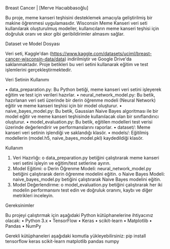 Breast Cancer | [Merve Hacıabbasoğlu]

Bu proje, meme kanseri teşhisini desteklemek amacıyla geliştirilmiş bir makine öğrenmesi uygulamasıdır. Wisconsin Meme Kanseri veri seti kullanılarak oluşturulmuş modeller, kullanıcıların meme kanseri teşhisi için doğruluk oranı ve skor gibi geribildirimler almasını sağlar.

Dataset ve Model Dosyası

Veri seti, Kaggle'dan (https://www.kaggle.com/datasets/uciml/breast-cancer-wisconsin-data/data) indirilmiştir ve Google Drive'da saklanmaktadır. Proje betikleri bu veri setini kullanarak eğitim ve test işlemlerini gerçekleştirmektedir.

Veri Setinin Kullanımı

•	data_preparation.py: Bu Python betiği, meme kanseri veri setini işleyerek eğitim ve test için verileri hazırlar.
•	neural_network_model.py: Bu betik, hazırlanan veri seti üzerinde bir derin öğrenme modeli (Neural Network) eğitir ve meme kanseri teşhisi için bir model oluşturur.
•	naive_bayes_model.py: Bu betik, Gaussian Naive Bayes algoritması ile bir model eğitir ve meme kanseri teşhisinde kullanılacak olan bir sınıflandırıcı oluşturur.
•	model_evaluation.py: Bu betik, eğitilen modelleri test verisi üzerinde değerlendirir ve performanslarını raporlar.
•	dataset/: Meme kanseri veri setinin işlendiği ve saklandığı klasör.
•	models/: Eğitilmiş modellerin (model.h5, naive_bayes_model.pkl) kaydedildiği klasör.

Kullanım

1.	Veri Hazırlığı:
o	data_preparation.py betiğini çalıştırarak meme kanseri veri setini işleyin ve eğitim/test setlerine ayırın.
2.	Model Eğitimi:
o	Derin Öğrenme Modeli: neural_network_model.py betiğini çalıştırarak derin öğrenme modelini eğitin.
o	Naive Bayes Modeli: naive_bayes_model.py betiğini çalıştırarak Naive Bayes modelini eğitin.
3.	Model Değerlendirme:
o	model_evaluation.py betiğini çalıştırarak her iki modelin performansını test edin ve doğruluk oranını, kaybı ve diğer metrikleri inceleyin.

Gereksinimler

Bu projeyi çalıştırmak için aşağıdaki Python kütüphanelerine ihtiyacınız olacak:
•	Python 3.x
•	TensorFlow
•	Keras
•	scikit-learn
•	Matplotlib
•	Pandas
•	NumPy

Gerekli kütüphaneleri aşağıdaki komutla yükleyebilirsiniz:
pip install tensorflow keras scikit-learn matplotlib pandas numpy


